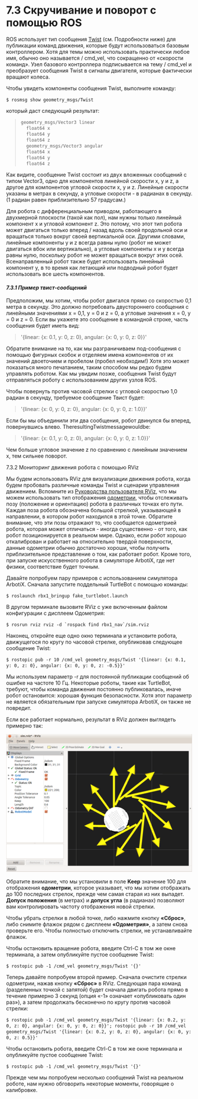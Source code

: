 # 7.3 Скручивание и поворот с помощью ROS

ROS использует тип сообщения [Twist](http://www.ros.org/doc/api/geometry_msgs/html/msg/Twist.html) \(см. Подробности ниже\) для публикации команд движения, которые будут использоваться базовым контроллером. Хотя для темы можно использовать практически любое имя, обычно оно называется / cmd\_vel, что сокращенно от «скорости команд». Узел базового контроллера подписывается на тему / cmd\_vel и преобразует сообщения Twist в сигналы двигателя, которые фактически вращают колеса. 

Чтобы увидеть компоненты сообщения Twist, выполните команду:

```text
$ rosmsg show geometry_msgs/Twist
```

который даст следующий результат:



> ```text
> geometry_msgs/Vector3 linear
>   float64 x
>   float64 y
>   float64 z
>   geometry_msgs/Vector3 angular
>   float64 x
>   float64 y
>   float64 z
> ```

Как видите, сообщение Twist состоит из двух вложенных сообщений с типом Vector3, одно для компонентов линейной скорости x, y и z, а другое для компонентов угловой скорости x, y и z. Линейные скорости указаны в метрах в секунду, а угловые скорости - в радианах в секунду. \(1 радиан равен приблизительно 57 градусам.\) 

Для робота с дифференциальным приводом, работающего в двухмерной плоскости \(такой как пол\), нам нужны только линейный компонент x и угловой компонент z. Это потому, что этот тип робота может двигаться только вперед / назад вдоль своей продольной оси и вращаться только вокруг своей вертикальной оси. Другими словами, линейные компоненты y и z всегда равны нулю \(робот не может двигаться вбок или вертикально\), а угловые компоненты x и y всегда равны нулю, поскольку робот не может вращаться вокруг этих осей. Всенаправленный робот также будет использовать линейный компонент y, в то время как летающий или подводный робот будет использовать все шесть компонентов.

#### _**7.3.1 Пример твист-сообщений**_

 Предположим, мы хотим, чтобы робот двигался прямо со скоростью 0,1 метра в секунду. Это должно потребовать двустороннего сообщения с линейными значениями x = 0,1, y = 0 и z = 0, а угловые значения x = 0, y = 0 и z = 0. Если вы укажете это сообщение в командной строке, часть сообщения будет иметь вид:

> '{linear: {x: 0.1, y: 0, z: 0}, angular: {x: 0, y: 0, z: 0}}'

Обратите внимание на то, как мы разграничиваем под-сообщения с помощью фигурных скобок и отделяем имена компонентов от их значений двоеточием и пробелом \(пробел необходим!\) Хотя это может показаться много печатанием, таким способом мы редко будем управлять роботом. Как мы увидим позже, сообщения Twist будут отправляться роботу с использованием других узлов ROS. 

Чтобы повернуть против часовой стрелки с угловой скоростью 1,0 радиан в секунду, требуемое сообщение Твист будет:

> '{linear: {x: 0, y: 0, z: 0}, angular: {x: 0, y: 0, z: 1.0}}'

 Если бы мы объединили эти два сообщения, робот двинулся бы вперед, повернувшись влево. TheresultingTwistmessagewouldbe:

> '{linear: {x: 0.1, y: 0, z: 0}, angular: {x: 0, y: 0, z: 1.0}}'

 Чем больше угловое значение z по сравнению с линейным значением x, тем сильнее поворот.

7.3.2 Мониторинг движения робота с помощью RViz 

Мы будем использовать RViz для визуализации движения робота, когда будем пробовать различные команды Twist и сценарии управления движением. Вспомните из [Руководства пользователя RViz](http://docs.ros.org/indigo/api/rviz/html/user_guide/), что мы можем использовать тип отображения [одометрии](http://wiki.ros.org/rviz/DisplayTypes/Odometry), чтобы отслеживать позу \(положение и ориентацию\) робота в различных точках его пути. Каждая поза робота обозначена большой стрелкой, указывающей в направлении, в котором робот находился в этой точке. Обратите внимание, что эти позы отражают то, что сообщается одометрией робота, которая может отличаться - иногда существенно - от того, как робот позиционируется в реальном мире. Однако, если робот хорошо откалиброван и работает на относительно твердой поверхности, данные одометрии обычно достаточно хороши, чтобы получить приблизительное представление о том, как работает робот. Кроме того, при запуске искусственного робота в симуляторе ArbotiX, где нет физики, соответствие будет точным. 

Давайте попробуем пару примеров с использованием симулятора ArbotiX. Сначала запустите поддельный TurtleBot с помощью команды:

```text
$ roslaunch rbx1_bringup fake_turtlebot.launch
```

В другом терминале вызовите RViz с уже включенным файлом конфигурации с дисплеем Одометрия: 

```text
$ rosrun rviz rviz -d `rospack find rbx1_nav`/sim.rviz
```

Наконец, откройте еще одно окно терминала и установите робота, движущегося по кругу по часовой стрелке, опубликовав следующее сообщение Twist: 

```text
$ rostopic pub -r 10 /cmd_vel geometry_msgs/Twist '{linear: {x: 0.1, y: 0, z: 0}, angular: {x: 0, y: 0, z: -0.5}}'
```

Мы используем параметр -r для постоянной публикации сообщений об ошибке на частоте 10 Гц. Некоторые роботы, такие как TurtleBot, требуют, чтобы команда движения постоянно публиковалась, иначе робот остановится: хорошая функция безопасности. Хотя этот параметр не является обязательным при запуске симулятора ArbotiX, он также не повредит. 

Если все работает нормально, результат в RViz должен выглядеть примерно так:

![](.gitbook/assets/snimok-ekrana-2020-05-30-v-13.44.51.png)

Обратите внимание, что мы установили в поле **Keep** значение 100 для отображения **одометрии**, которое указывает, что мы хотим отображать до 100 последних стрелок, прежде чем самая старая из них выпадет. **Допуск положения** \(в метрах\) и **допуск угла** \(в радианах\) позволяют вам контролировать частоту отображения новой стрелки. 

Чтобы убрать стрелки в любой точке, либо нажмите кнопку **«Сброс»**, либо снимите флажок рядом с дисплеем **«Одометрия»**, а затем снова проверьте его. Чтобы полностью отключить стрелки, не устанавливайте флажок.

 Чтобы остановить вращение робота, введите Ctrl-C в том же окне терминала, а затем опубликуйте пустое сообщение Twist:

```text
$ rostopic pub -1 /cmd_vel geometry_msgs/Twist '{}'
```

Теперь давайте попробуем второй пример. Сначала очистите стрелки одометрии, нажав кнопку **«Сброс»** в RViz. Следующая пара команд \(разделенных точкой с запятой\) будет сначала двигать робота прямо в течение примерно 3 секунд \(опция «-1» означает «опубликовать один раз»\), а затем продолжать бесконечно по кругу против часовой стрелки:

```text
$ rostopic pub -1 /cmd_vel geometry_msgs/Twist '{linear: {x: 0.2, y: 0, z: 0}, angular: {x: 0, y: 0, z: 0}}'; rostopic pub -r 10 /cmd_vel geometry_msgs/Twist '{linear: {x: 0.2, y: 0, z: 0}, angular: {x: 0, y: 0, z: 0.5}}'
```

Чтобы остановить робота, введите Ctrl-C в том же окне терминала и опубликуйте пустое сообщение Twist: 

```text
$ rostopic pub -1 /cmd_vel geometry_msgs/Twist '{}'
```

Прежде чем мы попробуем несколько сообщений Twist на реальном роботе, нам нужно обговорить некоторые моменты, говорящие о калибровке.

